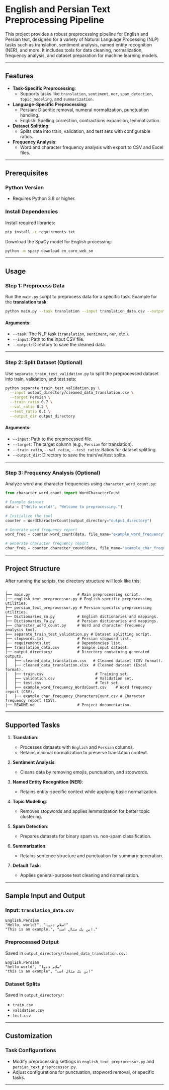 # English and Persian Text Preprocessing Pipeline

This project provides a robust preprocessing pipeline for English and Persian text, designed for a variety of Natural Language Processing (NLP) tasks such as translation, sentiment analysis, named entity recognition (NER), and more. It includes tools for data cleaning, normalization, frequency analysis, and dataset preparation for machine learning models.

---

## Features

- **Task-Specific Preprocessing**:
  - Supports tasks like `translation`, `sentiment`, `ner`, `spam_detection`, `topic_modeling`, and `summarization`.
- **Language-Specific Preprocessing**:
  - Persian: Diacritic removal, numeral normalization, punctuation handling.
  - English: Spelling correction, contractions expansion, lemmatization.
- **Dataset Splitting**:
  - Splits data into train, validation, and test sets with configurable ratios.
- **Frequency Analysis**:
  - Word and character frequency analysis with export to CSV and Excel files.

---

## Prerequisites

### Python Version
- Requires Python 3.8 or higher.

### Install Dependencies
Install required libraries:
```bash
pip install -r requirements.txt
```
Download the SpaCy model for English processing:
```bash
python -m spacy download en_core_web_sm
```

---

## Usage

### Step 1: Preprocess Data
Run the `main.py` script to preprocess data for a specific task. Example for the **translation task**:
```bash
python main.py --task translation --input translation_data.csv --output output_directory
```

#### Arguments:
- `--task`: The NLP task (`translation`, `sentiment`, `ner`, etc.).
- `--input`: Path to the input CSV file.
- `--output`: Directory to save the cleaned data.

---

### Step 2: Split Dataset (Optional)
Use `separate_train_test_validation.py` to split the preprocessed dataset into train, validation, and test sets:
```bash
python separate_train_test_validation.py \
  --input output_directory/cleaned_data_translation.csv \
  --target Persian \
  --train_ratio 0.7 \
  --val_ratio 0.2 \
  --test_ratio 0.1 \
  --output_dir output_directory
```

#### Arguments:
- `--input`: Path to the preprocessed file.
- `--target`: The target column (e.g., `Persian` for translation).
- `--train_ratio`, `--val_ratio`, `--test_ratio`: Ratios for dataset splitting.
- `--output_dir`: Directory to save the train/val/test splits.

---

### Step 3: Frequency Analysis (Optional)
Analyze word and character frequencies using `character_word_count.py`:
```python
from character_word_count import WordCharacterCount

# Example dataset
data = ["Hello world!", "Welcome to preprocessing."]

# Initialize the tool
counter = WordCharacterCount(output_directory="output_directory")

# Generate word frequency report
word_freq = counter.word_count(data, file_name="example_word_frequency")

# Generate character frequency report
char_freq = counter.character_count(data, file_name="example_char_frequency")
```

---

## Project Structure

After running the scripts, the directory structure will look like this:

```plaintext
.
├── main.py                     # Main preprocessing script.
├── english_text_preprocessor.py # English-specific preprocessing utilities.
├── persian_text_preprocessor.py # Persian-specific preprocessing utilities.
├── Dictionaries_En.py          # English dictionaries and mappings.
├── Dictionaries_Fa.py          # Persian dictionaries and mappings.
├── character_word_count.py     # Word and character frequency analysis tool.
├── separate_train_test_validation.py # Dataset splitting script.
├── stopwords.txt               # Persian stopword list.
├── requirements.txt            # Dependencies list.
├── translation_data.csv        # Sample input dataset.
├── output_directory/           # Directory containing generated outputs.
│   ├── cleaned_data_translation.csv   # Cleaned dataset (CSV format).
│   ├── cleaned_data_translation.xlsx  # Cleaned dataset (Excel format).
│   ├── train.csv                       # Training set.
│   ├── validation.csv                  # Validation set.
│   ├── test.csv                        # Test set.
│   ├── example_word_frequency_WordsCount.csv    # Word frequency report (CSV).
│   ├── example_char_frequency_CharactersCount.csv # Character frequency report (CSV).
├── README.md                   # Project documentation.
```

---

## Supported Tasks

1. **Translation**:
   - Processes datasets with `English` and `Persian` columns.
   - Retains minimal normalization to preserve translation context.

2. **Sentiment Analysis**:
   - Cleans data by removing emojis, punctuation, and stopwords.

3. **Named Entity Recognition (NER)**:
   - Retains entity-specific context while applying basic normalization.

4. **Topic Modeling**:
   - Removes stopwords and applies lemmatization for better topic clustering.

5. **Spam Detection**:
   - Prepares datasets for binary spam vs. non-spam classification.

6. **Summarization**:
   - Retains sentence structure and punctuation for summary generation.

7. **Default Task**:
   - Applies general-purpose text cleaning and normalization.

---

## Sample Input and Output

### Input: `translation_data.csv`
```csv
English,Persian
"Hello, world!", "سلام دنیا!"
"This is an example.", "این یک مثال است."
```

### Preprocessed Output
Saved in `output_directory/cleaned_data_translation.csv`:
```csv
English,Persian
"hello world", "سلام دنیا"
"this is an example", "این یک مثال است"
```

### Dataset Splits
Saved in `output_directory/`:
- `train.csv`
- `validation.csv`
- `test.csv`

---

## Customization

### Task Configurations
- Modify preprocessing settings in `english_text_preprocessor.py` and `persian_text_preprocessor.py`.
- Adjust configurations for punctuation, stopword removal, or specific tasks.

---